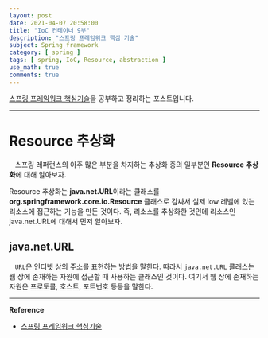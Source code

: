 ```yaml
---
layout: post
date: 2021-04-07 20:58:00
title: "IoC 컨테이너 9부"
description: "스프링 프레임워크 핵심 기술"
subject: Spring framework
category: [ spring ]
tags: [ spring, IoC, Resource, abstraction ]
use_math: true
comments: true
---
```


[스프링 프레임워크 핵심기술](https://www.inflearn.com/course/spring-framework_core/dashboard)을 공부하고 정리하는 포스트입니다.

---

# Resource 추상화

&nbsp;&nbsp;&nbsp;스프링 레퍼런스의 아주 많은 부분을 차지하는 추상화 중의 일부분인 <b>Resource 추상화</b>에 대해 알아보자.

Resource 추상화는 <b>java.net.URL</b>이라는 클래스를 <b>org.springframework.core.io.Resource</b> 클래스로 감싸서 실제 low 레벨에 있는 리소스에 접근하는 기능을 만든 것이다. 즉, 리소스를 추상화한 것인데 리소스인 java.net.URL에 대해서 먼저 알아보자.

## java.net.URL

&nbsp;&nbsp;&nbsp;`URL`은 인터넷 상의 주소를 표현하는 방법을 말한다. 따라서 `java.net.URL` 클래스는 웹 상에 존재하는 자원에 접근할 때 사용하는 클래스인 것이다. 여기서 웹 상에 존재하는 자원은 프로토콜, 호스트, 포트번호 등등을 말한다.



---
**Reference**
+ [스프링 프레임워크 핵심기술](https://www.inflearn.com/course/spring-framework_core/dashboard)
